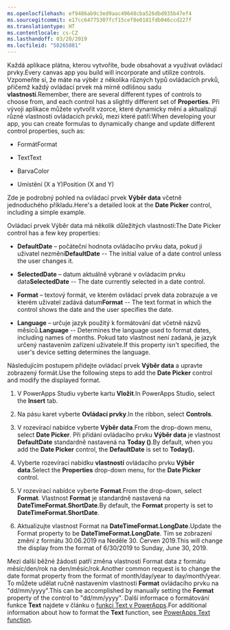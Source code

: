 ```yaml
---
ms.openlocfilehash: ef9486ab9c3ed9aac49648cba526dbd935b47ef4
ms.sourcegitcommit: e17cc64775307fcf15cef8e0181fdb046ccd227f
ms.translationtype: HT
ms.contentlocale: cs-CZ
ms.lasthandoff: 03/20/2019
ms.locfileid: "58265881"
---
```

<span data-ttu-id="15e51-101">Každá aplikace plátna, kterou vytvoříte, bude obsahovat a využívat ovládací prvky.</span><span class="sxs-lookup"><span data-stu-id="15e51-101">Every canvas app you build will incorporate and utilize controls.</span></span>
<span data-ttu-id="15e51-102">Vzpomeňte si, že máte na výběr z několika různých typů ovládacích prvků, přičemž každý ovládací prvek má mírně odlišnou sadu **vlastností**.</span><span class="sxs-lookup"><span data-stu-id="15e51-102">Remember, there are several different types of controls to choose from, and each control has a slightly different set of **Properties**.</span></span> <span data-ttu-id="15e51-103">Při vývoji aplikace můžete vytvořit vzorce, které dynamicky mění a aktualizují různé vlastnosti ovládacích prvků, mezi které patří:</span><span class="sxs-lookup"><span data-stu-id="15e51-103">When developing your app, you can create formulas to dynamically change and update different control properties, such as:</span></span>

-   <span data-ttu-id="15e51-104">Formát</span><span class="sxs-lookup"><span data-stu-id="15e51-104">Format</span></span>

-   <span data-ttu-id="15e51-105">Text</span><span class="sxs-lookup"><span data-stu-id="15e51-105">Text</span></span>

-   <span data-ttu-id="15e51-106">Barva</span><span class="sxs-lookup"><span data-stu-id="15e51-106">Color</span></span>

-   <span data-ttu-id="15e51-107">Umístění (X a Y)</span><span class="sxs-lookup"><span data-stu-id="15e51-107">Position (X and Y)</span></span>

<span data-ttu-id="15e51-108">Zde je podrobný pohled na ovládací prvek **Výběr data** včetně jednoduchého příkladu.</span><span class="sxs-lookup"><span data-stu-id="15e51-108">Here's a detailed look at the **Date Picker** control, including a simple example.</span></span>

<span data-ttu-id="15e51-109">Ovládací prvek Výběr data má několik důležitých vlastností:</span><span class="sxs-lookup"><span data-stu-id="15e51-109">The Date Picker control has a few key properties:</span></span>

-   <span data-ttu-id="15e51-110">**DefaultDate** – počáteční hodnota ovládacího prvku data, pokud ji uživatel nezmění</span><span class="sxs-lookup"><span data-stu-id="15e51-110">**DefaultDate** -- The initial value of a date control unless the user changes it.</span></span>

-   <span data-ttu-id="15e51-111">**SelectedDate** – datum aktuálně vybrané v ovládacím prvku data</span><span class="sxs-lookup"><span data-stu-id="15e51-111">**SelectedDate** -- The date currently selected in a date control.</span></span>

-   <span data-ttu-id="15e51-112">**Format** – textový formát, ve kterém ovládací prvek data zobrazuje a ve kterém uživatel zadává datum</span><span class="sxs-lookup"><span data-stu-id="15e51-112">**Format** -- The text format in which the control shows the date and the user specifies the date.</span></span>

-   <span data-ttu-id="15e51-113">**Language** – určuje jazyk použitý k formátování dat včetně názvů měsíců.</span><span class="sxs-lookup"><span data-stu-id="15e51-113">**Language** -- Determines the language used to format dates, including names of months.</span></span> <span data-ttu-id="15e51-114">Pokud tato vlastnost není zadaná, je jazyk určený nastavením zařízení uživatele.</span><span class="sxs-lookup"><span data-stu-id="15e51-114">If this property isn't specified, the user's device setting determines the language.</span></span>

<span data-ttu-id="15e51-115">Následujícím postupem přidejte ovládací prvek **Výběr data** a upravte zobrazený formát.</span><span class="sxs-lookup"><span data-stu-id="15e51-115">Use the following steps to add the **Date Picker** control and modify the displayed format.</span></span>

1.  <span data-ttu-id="15e51-116">V PowerApps Studiu vyberte kartu **Vložit**.</span><span class="sxs-lookup"><span data-stu-id="15e51-116">In PowerApps Studio, select the **Insert** tab.</span></span>

2.  <span data-ttu-id="15e51-117">Na pásu karet vyberte **Ovládací prvky**.</span><span class="sxs-lookup"><span data-stu-id="15e51-117">In the ribbon, select **Controls**.</span></span>

3.  <span data-ttu-id="15e51-118">V rozevírací nabídce vyberte **Výběr data**.</span><span class="sxs-lookup"><span data-stu-id="15e51-118">From the drop-down menu, select **Date Picker**.</span></span> <span data-ttu-id="15e51-119">Při přidání ovládacího prvku **Výběr data** je vlastnost **DefaultDate** standardně nastavená na **Today ()**.</span><span class="sxs-lookup"><span data-stu-id="15e51-119">By default, when you add the **Date Picker** control, the **DefaultDate** is set to **Today().**</span></span>

4.  <span data-ttu-id="15e51-120">Vyberte rozevírací nabídku **vlastností** ovládacího prvku **Výběr data**.</span><span class="sxs-lookup"><span data-stu-id="15e51-120">Select the **Properties** drop-down menu, for the **Date Picker** control.</span></span>

5.  <span data-ttu-id="15e51-121">V rozevírací nabídce vyberte **Format**.</span><span class="sxs-lookup"><span data-stu-id="15e51-121">From the drop-down, select **Format**.</span></span> <span data-ttu-id="15e51-122">Vlastnost **Format** je standardně nastavená na **DateTimeFormat.ShortDate**.</span><span class="sxs-lookup"><span data-stu-id="15e51-122">By default, the **Format** property is set to **DateTimeFormat.ShortDate**.</span></span>

6.  <span data-ttu-id="15e51-123">Aktualizujte vlastnost Format na **DateTimeFormat.LongDate**.</span><span class="sxs-lookup"><span data-stu-id="15e51-123">Update the Format property to be **DateTimeFormat.LongDate**.</span></span> <span data-ttu-id="15e51-124">Tím se zobrazení změní z formátu 30.06.2019 na Neděle 30. Červen 2019.</span><span class="sxs-lookup"><span data-stu-id="15e51-124">This will change the display from the format of 6/30/2019 to Sunday, June 30, 2019.</span></span>

<span data-ttu-id="15e51-125">Mezi další běžné žádosti patří změna vlastnosti Format data z formátu měsíc/den/rok na den/měsíc/rok.</span><span class="sxs-lookup"><span data-stu-id="15e51-125">Another common request is to change the date format property from the format of month/day/year to day/month/year.</span></span> <span data-ttu-id="15e51-126">To můžete udělat ručně nastavením vlastnosti **Format** ovládacího prvku na "dd/mm/yyyy".</span><span class="sxs-lookup"><span data-stu-id="15e51-126">This can be accomplished by manually setting the **Format** property of the control to "dd/mm/yyyy".</span></span> <span data-ttu-id="15e51-127">Další informace o formátování funkce **Text** najdete v článku o [funkci Text v PowerApps](https://docs.microsoft.com/powerapps/maker/canvas-apps/functions/function-text).</span><span class="sxs-lookup"><span data-stu-id="15e51-127">For additional information about how to format the **Text** function, see [PowerApps Text function](https://docs.microsoft.com/powerapps/maker/canvas-apps/functions/function-text).</span></span>
